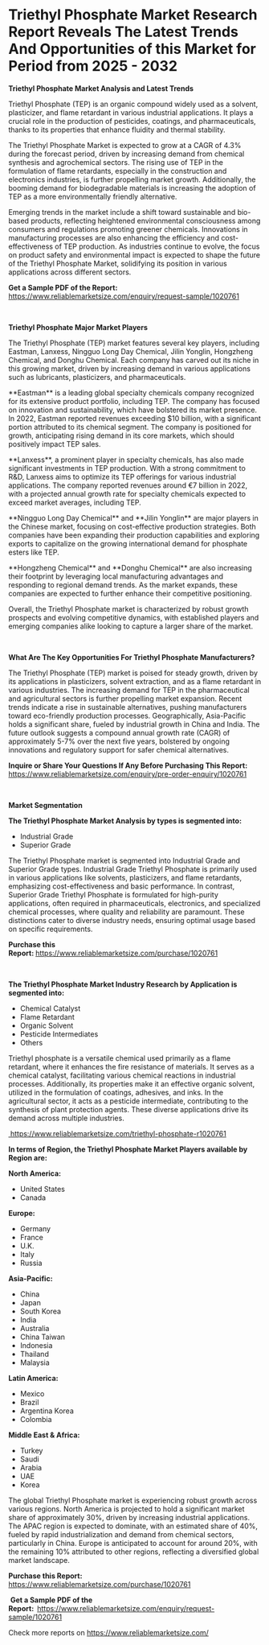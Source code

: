 <p><h1>Triethyl Phosphate Market Research Report Reveals The Latest Trends And Opportunities of this Market for Period from 2025 - 2032</h1></p><p><strong>Triethyl Phosphate Market Analysis and Latest Trends</strong></p>
<p><p>Triethyl Phosphate (TEP) is an organic compound widely used as a solvent, plasticizer, and flame retardant in various industrial applications. It plays a crucial role in the production of pesticides, coatings, and pharmaceuticals, thanks to its properties that enhance fluidity and thermal stability.</p><p>The Triethyl Phosphate Market is expected to grow at a CAGR of 4.3% during the forecast period, driven by increasing demand from chemical synthesis and agrochemical sectors. The rising use of TEP in the formulation of flame retardants, especially in the construction and electronics industries, is further propelling market growth. Additionally, the booming demand for biodegradable materials is increasing the adoption of TEP as a more environmentally friendly alternative.</p><p>Emerging trends in the market include a shift toward sustainable and bio-based products, reflecting heightened environmental consciousness among consumers and regulations promoting greener chemicals. Innovations in manufacturing processes are also enhancing the efficiency and cost-effectiveness of TEP production. As industries continue to evolve, the focus on product safety and environmental impact is expected to shape the future of the Triethyl Phosphate Market, solidifying its position in various applications across different sectors.</p></p>
<p><strong>Get a Sample PDF of the Report:&nbsp;</strong> <a href="https://www.reliablemarketsize.com/enquiry/request-sample/1020761?utm_campaign=1836&utm_medium=2&utm_source=Github&utm_content=ia&utm_term=30012025&utm_id=triethyl-phosphate">https://www.reliablemarketsize.com/enquiry/request-sample/1020761</a></p>
<p>&nbsp;</p>
<p><strong>Triethyl Phosphate Major Market Players</strong></p>
<p><p>The Triethyl Phosphate (TEP) market features several key players, including Eastman, Lanxess, Ningguo Long Day Chemical, Jilin Yonglin, Hongzheng Chemical, and Donghu Chemical. Each company has carved out its niche in this growing market, driven by increasing demand in various applications such as lubricants, plasticizers, and pharmaceuticals.</p><p>**Eastman** is a leading global specialty chemicals company recognized for its extensive product portfolio, including TEP. The company has focused on innovation and sustainability, which have bolstered its market presence. In 2022, Eastman reported revenues exceeding $10 billion, with a significant portion attributed to its chemical segment. The company is positioned for growth, anticipating rising demand in its core markets, which should positively impact TEP sales.</p><p>**Lanxess**, a prominent player in specialty chemicals, has also made significant investments in TEP production. With a strong commitment to R&D, Lanxess aims to optimize its TEP offerings for various industrial applications. The company reported revenues around €7 billion in 2022, with a projected annual growth rate for specialty chemicals expected to exceed market averages, including TEP.</p><p>**Ningguo Long Day Chemical** and **Jilin Yonglin** are major players in the Chinese market, focusing on cost-effective production strategies. Both companies have been expanding their production capabilities and exploring exports to capitalize on the growing international demand for phosphate esters like TEP.</p><p>**Hongzheng Chemical** and **Donghu Chemical** are also increasing their footprint by leveraging local manufacturing advantages and responding to regional demand trends. As the market expands, these companies are expected to further enhance their competitive positioning.</p><p>Overall, the Triethyl Phosphate market is characterized by robust growth prospects and evolving competitive dynamics, with established players and emerging companies alike looking to capture a larger share of the market.</p></p>
<p>&nbsp;</p>
<p><strong>What Are The Key Opportunities For Triethyl Phosphate Manufacturers?</strong></p>
<p><p>The Triethyl Phosphate (TEP) market is poised for steady growth, driven by its applications in plasticizers, solvent extraction, and as a flame retardant in various industries. The increasing demand for TEP in the pharmaceutical and agricultural sectors is further propelling market expansion. Recent trends indicate a rise in sustainable alternatives, pushing manufacturers toward eco-friendly production processes. Geographically, Asia-Pacific holds a significant share, fueled by industrial growth in China and India. The future outlook suggests a compound annual growth rate (CAGR) of approximately 5-7% over the next five years, bolstered by ongoing innovations and regulatory support for safer chemical alternatives.</p></p>
<p><strong>Inquire or Share Your Questions If Any Before Purchasing This Report:</strong> <a href="https://www.reliablemarketsize.com/enquiry/pre-order-enquiry/1020761?utm_campaign=1836&utm_medium=2&utm_source=Github&utm_content=ia&utm_term=30012025&utm_id=triethyl-phosphate">https://www.reliablemarketsize.com/enquiry/pre-order-enquiry/1020761</a></p>
<p>&nbsp;</p>
<p><strong>Market Segmentation</strong></p>
<p><strong>The Triethyl Phosphate Market Analysis by types is segmented into:</strong></p>
<p><ul><li>Industrial Grade</li><li>Superior Grade</li></ul></p>
<p><p>The Triethyl Phosphate market is segmented into Industrial Grade and Superior Grade types. Industrial Grade Triethyl Phosphate is primarily used in various applications like solvents, plasticizers, and flame retardants, emphasizing cost-effectiveness and basic performance. In contrast, Superior Grade Triethyl Phosphate is formulated for high-purity applications, often required in pharmaceuticals, electronics, and specialized chemical processes, where quality and reliability are paramount. These distinctions cater to diverse industry needs, ensuring optimal usage based on specific requirements.</p></p>
<p><strong>Purchase this Report:&nbsp;</strong><a href="https://www.reliablemarketsize.com/purchase/1020761?utm_campaign=1836&utm_medium=2&utm_source=Github&utm_content=ia&utm_term=30012025&utm_id=triethyl-phosphate">https://www.reliablemarketsize.com/purchase/1020761</a></p>
<p>&nbsp;</p>
<p><strong>The Triethyl Phosphate Market Industry Research by Application is segmented into:</strong></p>
<p><ul><li>Chemical Catalyst</li><li>Flame Retardant</li><li>Organic Solvent</li><li>Pesticide Intermediates</li><li>Others</li></ul></p>
<p><p>Triethyl phosphate is a versatile chemical used primarily as a flame retardant, where it enhances the fire resistance of materials. It serves as a chemical catalyst, facilitating various chemical reactions in industrial processes. Additionally, its properties make it an effective organic solvent, utilized in the formulation of coatings, adhesives, and inks. In the agricultural sector, it acts as a pesticide intermediate, contributing to the synthesis of plant protection agents. These diverse applications drive its demand across multiple industries.</p></p>
<p><a href="https://www.reliablemarketsize.com/triethyl-phosphate-r1020761?utm_campaign=1836&utm_medium=2&utm_source=Github&utm_content=ia&utm_term=30012025&utm_id=triethyl-phosphate">&nbsp;https://www.reliablemarketsize.com/triethyl-phosphate-r1020761</a></p>
<p><strong>In terms of Region, the Triethyl Phosphate Market Players available by Region are:</strong></p>
<p>
    <p> <strong> North America: </strong>
        <ul>
            <li>United States</li>
            <li>Canada</li>
        </ul>
        </p> 
    <p> <strong> Europe: </strong>
        <ul>
            <li>Germany</li>
            <li>France</li>
            <li>U.K.</li>
            <li>Italy</li>
            <li>Russia</li>
        </ul>
        </p> 
    <p> <strong> Asia-Pacific: </strong>
        <ul>
            <li>China</li>
            <li>Japan</li>
            <li>South Korea</li>
            <li>India</li>
            <li>Australia</li>
            <li>China Taiwan</li>
            <li>Indonesia</li>
            <li>Thailand</li>
            <li>Malaysia</li>
        </ul>
        </p> 
    <p> <strong> Latin America: </strong>
        <ul>
            <li>Mexico</li>
            <li>Brazil</li>
            <li>Argentina Korea</li>
            <li>Colombia</li>
        </ul>
        </p> 
    <p> <strong> Middle East & Africa: </strong>
        <ul>
            <li>Turkey</li>
            <li>Saudi</li>
            <li>Arabia</li>
            <li>UAE</li>
            <li>Korea</li>
        </ul>
    </p>
    </p>
<p><p>The global Triethyl Phosphate market is experiencing robust growth across various regions. North America is projected to hold a significant market share of approximately 30%, driven by increasing industrial applications. The APAC region is expected to dominate, with an estimated share of 40%, fueled by rapid industrialization and demand from chemical sectors, particularly in China. Europe is anticipated to account for around 20%, with the remaining 10% attributed to other regions, reflecting a diversified global market landscape.</p></p>
<p><strong>Purchase this Report: </strong><a href="https://www.reliablemarketsize.com/purchase/1020761?utm_campaign=1836&utm_medium=2&utm_source=Github&utm_content=ia&utm_term=30012025&utm_id=triethyl-phosphate">https://www.reliablemarketsize.com/purchase/1020761</a></p>
<p>&nbsp;<strong>Get a Sample PDF of the Report:&nbsp;&nbsp;</strong><a href="https://www.reliablemarketsize.com/enquiry/request-sample/1020761?utm_campaign=1836&utm_medium=2&utm_source=Github&utm_content=ia&utm_term=30012025&utm_id=triethyl-phosphate">https://www.reliablemarketsize.com/enquiry/request-sample/1020761</a></p>
<p><strong></strong></p>
<p>Check more reports on <a href="https://www.reliablemarketsize.com/?utm_campaign=1836&utm_medium=2&utm_source=Github&utm_content=ia&utm_term=30012025&utm_id=triethyl-phosphate">https://www.reliablemarketsize.com/</a></p>